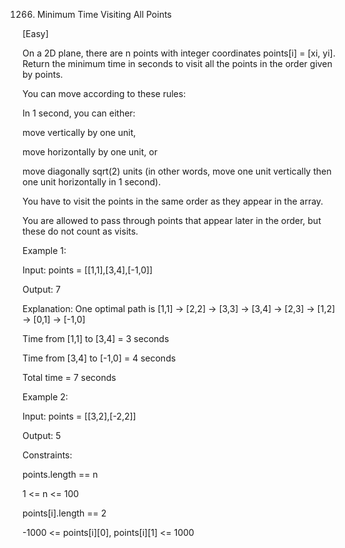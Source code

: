 1266. Minimum Time Visiting All Points

[Easy]

On a 2D plane, there are n points with integer coordinates points[i] = [xi, yi]. Return the minimum time in seconds to visit all the points in the order given by points.

You can move according to these rules:

In 1 second, you can either:

move vertically by one unit,

move horizontally by one unit, or

move diagonally sqrt(2) units (in other words, move one unit vertically then one unit horizontally in 1 second).

You have to visit the points in the same order as they appear in the array.

You are allowed to pass through points that appear later in the order, but these do not count as visits.
 

Example 1:


Input: points = [[1,1],[3,4],[-1,0]]

Output: 7

Explanation: One optimal path is [1,1] -> [2,2] -> [3,3] -> [3,4] -> [2,3] -> [1,2] -> [0,1] -> [-1,0]   

Time from [1,1] to [3,4] = 3 seconds 

Time from [3,4] to [-1,0] = 4 seconds

Total time = 7 seconds

Example 2:

Input: points = [[3,2],[-2,2]]

Output: 5
 

Constraints:

points.length == n

1 <= n <= 100

points[i].length == 2

-1000 <= points[i][0], points[i][1] <= 1000
